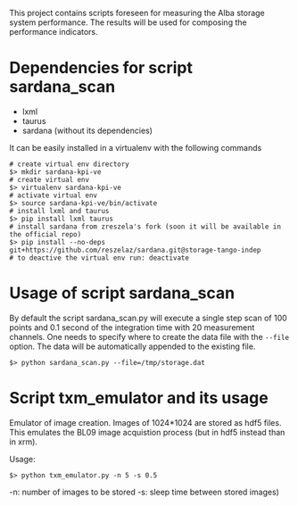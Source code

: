 This project contains scripts foreseen for measuring the Alba storage system
performance. The results will be used for composing the performance 
indicators.

# Dependencies for script sardana_scan

- lxml
- taurus
- sardana (without its dependencies)

It can be easily installed in a virtualenv with the following commands

~~~
# create virtual env directory
$> mkdir sardana-kpi-ve
# create virtual env
$> virtualenv sardana-kpi-ve
# activate virtual env
$> source sardana-kpi-ve/bin/activate
# install lxml and taurus
$> pip install lxml taurus
# install sardana from zreszela's fork (soon it will be available in the official repo)
$> pip install --no-deps git+https://github.com/reszelaz/sardana.git@storage-tango-indep
# to deactive the virtual env run: deactivate
~~~

# Usage of script sardana_scan

By default the script sardana_scan.py will execute a single step scan of 100 
 points and 0.1 second of the integration time with 20 measurement channels. 
 One needs to specify where to create the data file with the `--file` option. 
 The data will be automatically appended to the existing file.
 
~~~
$> python sardana_scan.py --file=/tmp/storage.dat
~~~
 


# Script txm_emulator and its usage

Emulator of image creation. Images of 1024*1024 are stored as
 hdf5 files. This emulates the BL09 image acquistion process
 (but in hdf5 instead than in xrm).
    
 Usage:
 
 ~~~
 $> python txm_emulator.py -n 5 -s 0.5
 ~~~
 
 -n: number of images to be stored
 -s: sleep time between stored images)
